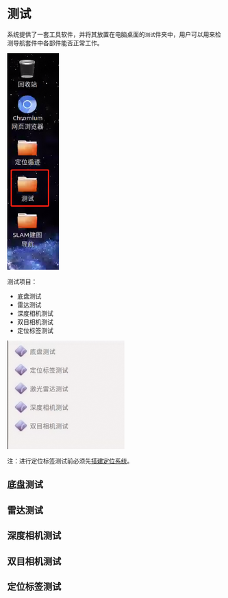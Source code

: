 # 测试

系统提供了一套工具软件，并将其放置在电脑桌面的`测试`件夹中，用户可以用来检测导航套件中各部件能否正常工作。

![](imgs/desktop.png)

测试项目：

* 底盘测试
* 雷达测试
* 深度相机测试
* 双目相机测试
* 定位标签测试

![](imgs/test.png)

注：进行定位标签测试前必须先[搭建定位系统](/usedoc/pmNavgationkit/location/guide/doc)。

## 底盘测试

## 雷达测试

## 深度相机测试

## 双目相机测试

## 定位标签测试

